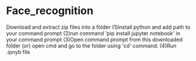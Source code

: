 # Face_recognition

Download and extract zip files into a folder
(1)install python and add path to your command prompt
(2)run command 'pip install jupyter notebook' in your command prompt
(3)Open command prompt from this downloaded folder (or) open cmd and go to the folder using 'cd' command.
(4)Run .ipnyb file

